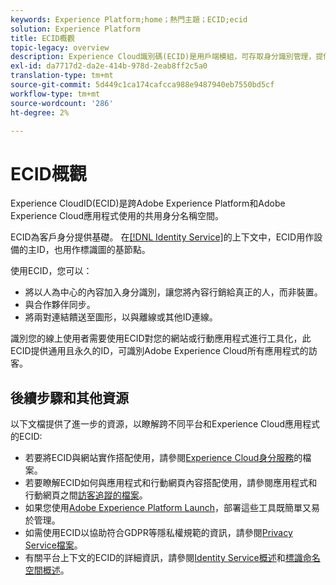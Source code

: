 ```yaml
---
keywords: Experience Platform;home；熱門主題；ECID;ecid
solution: Experience Platform
title: ECID概觀
topic-legacy: overview
description: Experience Cloud識別碼(ECID)是用戶端模組，可存取身分識別管理，提供三項主要功能。
exl-id: da7717d2-da2e-414b-978d-2eab8ff2c5a0
translation-type: tm+mt
source-git-commit: 5d449c1ca174cafcca988e9487940eb7550bd5cf
workflow-type: tm+mt
source-wordcount: '286'
ht-degree: 2%

---
```


# ECID概觀

Experience CloudID(ECID)是跨Adobe Experience Platform和Adobe Experience Cloud應用程式使用的共用身分名稱空間。

ECID為客戶身分提供基礎。 在[[!DNL Identity Service]](./home.md)的上下文中，ECID用作設備的主ID，也用作標識圖的基節點。

使用ECID，您可以：

* 將以人為中心的內容加入身分識別，讓您將內容行銷給真正的人，而非裝置。
* 與合作夥伴同步。
* 將兩對連結饋送至圖形，以與離線或其他ID連線。

識別您的線上使用者需要使用ECID對您的網站或行動應用程式進行工具化，此ECID提供通用且永久的ID，可識別Adobe Experience Cloud所有應用程式的訪客。

## 後續步驟和其他資源

以下文檔提供了進一步的資源，以瞭解跨不同平台和Experience Cloud應用程式的ECID:

* 若要將ECID與網站實作搭配使用，請參閱[Experience Cloud身分服務](https://experienceleague.adobe.com/docs/id-service/using/home.html?lang=zh-tw)的檔案。
* 若要瞭解ECID如何與應用程式和行動網頁內容搭配使用，請參閱應用程式和行動網頁之間[訪客追蹤的檔案](https://experienceleague.adobe.com/docs/mobile-services/ios/sdk-reference-ios/hybrid-app.html?lang=en#sdk-reference-ios)。
* 如果您使用[Adobe Experience Platform Launch](https://experienceleague.adobe.com/docs/launch/using/home.html?lang=en)，部署這些工具既簡單又易於管理。
* 如需使用ECID以協助符合GDPR等隱私權規範的資訊，請參閱[Privacy Service檔案](../privacy-service/identity-data.md)。
* 有關平台上下文的ECID的詳細資訊，請參閱[Identity Service概述](./home.md)和[標識命名空間概述](./namespaces.md)。